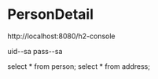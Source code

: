 # PersonDetail
http://localhost:8080/h2-console

uid--sa
pass--sa

select * from person;
select * from address;
